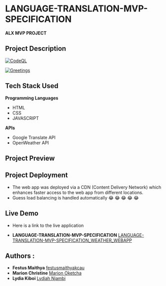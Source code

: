 # LANGUAGE-TRANSLATION-MVP-SPECIFICATION
**ALX MVP PROJECT**


## Project Description


[![CodeQL](https://github.com/festusmaithyakcau/LANGUAGE-TRANSLATION-MVP-SPECIFICATION/actions/workflows/codeql.yml/badge.svg)](https://github.com/festusmaithyakcau/LANGUAGE-TRANSLATION-MVP-SPECIFICATION/actions/workflows/codeql.yml)

[![Greetings](https://github.com/festusmaithyakcau/LANGUAGE-TRANSLATION-MVP-SPECIFICATION/actions/workflows/greetings.yml/badge.svg)](https://github.com/festusmaithyakcau/LANGUAGE-TRANSLATION-MVP-SPECIFICATION/actions/workflows/greetings.yml)

## Tech Stack Used

**Programming Languages**
  - HTML
  - CSS
  - JAVASCRIPT

**APIs**
  - Google Translate API
  - OpenWeather API


## Project Preview



## Project Deployment

- The web app was deployed via a CDN (Content Delivery Network) which enhances faster access to the web app from different locations.
- Guess load balancing is handled automatically 😂 😂 😂 😂 😂 




## Live Demo

- Here is a link to the live application 
* **LANGUAGE-TRANSLATION-MVP-SPECIFICATION** [LANGUAGE-TRANSLATION-MVP-SPECIFICATION_WEATHER_WEBAPP](https://language-translation-mvp-specification.pages.dev/)



## Authors :

* **Festus Maithya** [festusmaithyakcau](https://github.com/festusmaithyakcau)
* **Marion Christine** [Marion Oketcha](https://github.com/MARIONCHRISTINE)
* **Lydia Kiboi** [Lydiah Njambi](https://github.com/Lydiah6470)
